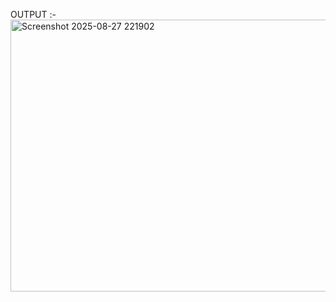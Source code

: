OUTPUT :-
<img width="526" height="435" alt="Screenshot 2025-08-27 221902" src="https://github.com/user-attachments/assets/de8a0923-2bdd-4926-9f61-0a2570ef9610" />
